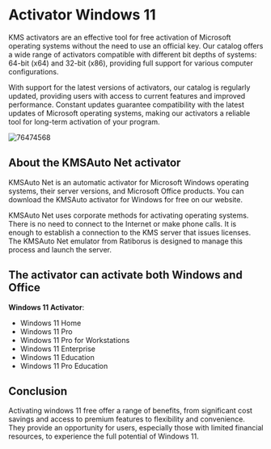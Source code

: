 # Activator Windows 11
KMS activators are an effective tool for free activation of Microsoft operating systems without the need to use an official key. Our catalog offers a wide range of activators compatible with different bit depths of systems: 64-bit (x64) and 32-bit (x86), providing full support for various computer configurations.

With support for the latest versions of activators, our catalog is regularly updated, providing users with access to current features and improved performance. Constant updates guarantee compatibility with the latest updates of Microsoft operating systems, making our activators a reliable tool for long-term activation of your program.

![76474568](https://github.com/user-attachments/assets/038fb876-59ba-4748-9f5c-6ddc5e41aade)


## About the KMSAuto Net activator
KMSAuto Net is an automatic activator for Microsoft Windows operating systems, their server versions, and Microsoft Office products. You can download the KMSAuto activator for Windows for free on our website.

KMSAuto Net uses corporate methods for activating operating systems. There is no need to connect to the Internet or make phone calls. It is enough to establish a connection to the KMS server that issues licenses. The KMSAuto Net emulator from Ratiborus is designed to manage this process and launch the server.
## The activator can activate both Windows and Office
**Windows 11 Activator**:
- Windows 11 Home
- Windows 11 Pro
- Windows 11 Pro for Workstations
- Windows 11 Enterprise
- Windows 11 Education
- Windows 11 Pro Education
## Conclusion
Activating windows 11 free offer a range of benefits, from significant cost savings and access to premium features to flexibility and convenience. They provide an opportunity for users, especially those with limited financial resources, to experience the full potential of Windows 11.
